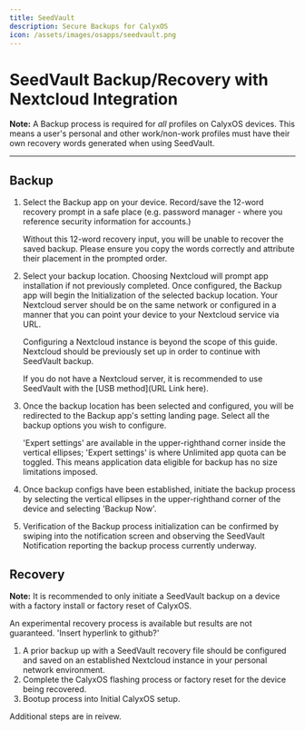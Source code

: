 ```yaml
---
title: SeedVault
description: Secure Backups for CalyxOS
icon: /assets/images/osapps/seedvault.png
---
```


# **SeedVault Backup/Recovery with Nextcloud Integration**

**Note:** A Backup process is required for *all* profiles on CalyxOS devices. This means a user's personal and other work/non-work profiles must have their own recovery words generated when using SeedVault.

***

## **Backup**

1. Select the Backup app on your device. Record/save the 12-word recovery prompt in a safe place (e.g. password manager - where you reference security information for accounts.)

   Without this 12-word recovery input, you will be unable to recover the saved backup. Please ensure you copy the words correctly and attribute their placement in the prompted order.
2. Select your backup location. Choosing Nextcloud will prompt app installation if not previously completed. Once configured, the Backup app will begin the Initialization of the selected backup location. Your Nextcloud server should be on the same network or configured in a manner that you can point your device to your Nextcloud service via URL.

   Configuring a Nextcloud instance is beyond the scope of this guide. Nextcloud should be previously set up in order to continue with SeedVault backup.

   If you do not have a Nextcloud server, it is recommended to use SeedVault with the [USB method](URL Link here).
3. Once the backup location has been selected and configured, you will be redirected to the Backup app's setting landing page. Select all the backup options you wish to configure.

   'Expert settings' are available in the upper-righthand corner inside the vertical ellipses; 'Expert settings' is where Unlimited app quota can be toggled. This means application data eligible for backup has no size limitations imposed.
4. Once backup configs have been established, initiate the backup process by selecting the vertical ellipses in the upper-righthand corner of the device and selecting 'Backup Now'.
5. Verification of the Backup process initialization can be confirmed by swiping into the notification screen and observing the SeedVault Notification reporting the backup process currently underway.

## **Recovery**

**Note:** It is recommended to only initiate a SeedVault backup on a device with a factory install or factory reset of CalyxOS.

An experimental recovery process is available but results are not guaranteed. 'Insert hyperlink to github?'

1. A prior backup up with a SeedVault recovery file should be configured and saved on an established Nextcloud instance in your personal network environment.
2. Complete the CalyxOS flashing process or factory reset for the device being recovered.
3. Bootup process into Initial CalyxOS setup.

Additional steps are in reivew.
